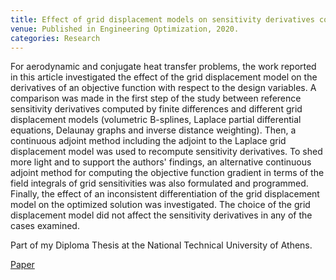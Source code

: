 ```yaml
---
title: Effect of grid displacement models on sensitivity derivatives computed by the continuous adjoint method in aerodynamic and conjugate heat transfer shape optimization
venue: Published in Engineering Optimization, 2020.
categories: Research
---
```


For aerodynamic and conjugate heat transfer problems, the work reported in this article investigated the effect of the grid displacement model on the derivatives of an objective function with respect to the design variables. A comparison was made in the first step of the study between reference sensitivity derivatives computed by finite differences and different grid displacement models (volumetric B-splines, Laplace partial differential equations, Delaunay graphs and inverse distance weighting). Then, a continuous adjoint method including the adjoint to the Laplace grid displacement model was used to recompute sensitivity derivatives. To shed more light and to support the authors' findings, an alternative continuous adjoint method for computing the objective function gradient in terms of the field integrals of grid sensitivities was also formulated and programmed. Finally, the effect of an inconsistent differentiation of the grid displacement model on the optimized solution was investigated. The choice of the grid displacement model did not affect the sensitivity derivatives in any of the cases examined.

Part of my Diploma Thesis at the National Technical University of Athens.

[Paper](https://www.tandfonline.com/doi/abs/10.1080/0305215X.2020.1796998)
